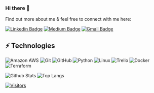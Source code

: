 ### Hi there 👋

<!-- Introduce yourself and give a brief introduction about yourself here.  Also include what tech you're interested in and what you are currently learning -->

Find out more about me & feel free to connect with me here:

<!-- Replace the fields below with the information requested. Remember to remove the encapsulating <> characters. For spaces in names, use %20 (e.g. Broadus%20Palmer) -->

[![Linkedin Badge](https://img.shields.io/badge/-Dylan%20Wood-blue?style=flat-square&logo=Linkedin&logoColor=white&link=https://www.linkedin.com/in/dylanjwood/)](https://www.linkedin.com/in/dylanjwood/)
[![Medium Badge](https://img.shields.io/badge/Dylan%20Wood-12100E?style=flat-square&logo=medium&logoColor=white&link=https://medium.com/@dylanwood360)](https://medium.com/@dylanwood360)
[![Gmail Badge](https://img.shields.io/badge/-dylanwood97@gmail.com-c14438?style=flat-square&logo=Gmail&logoColor=white&link=mailto:dylanwood97@gmail.com)](mailto:dylanwood97@gmail.com)

## ⚡ Technologies

<!-- Check out the Badges folder for more badges -->

![Amazon AWS](https://img.shields.io/badge/Amazon%20AWS-232F3E?style=flat-square&logo=amazon-aws)
![Git](https://img.shields.io/badge/-Git-black?style=flat-square&logo=git)
![GitHub](https://img.shields.io/badge/-GitHub-181717?style=flat-square&logo=github)
![Python](https://img.shields.io/badge/-Python-black?style=flat-square&logo=Python)
![Linux](https://img.shields.io/badge/Linux-FCC624?style=flat-square&logo=linux&logoColor=black)
![Trello](https://img.shields.io/badge/Trello-%23026AA7.svg?style=flat-square&logo=Trello&logoColor=white)
![Docker](https://img.shields.io/badge/docker-%230db7ed.svg?style=for-the-badge&logo=docker&logoColor=white)
![Terraform](https://img.shields.io/badge/terraform-%235835CC.svg?style=for-the-badge&logo=terraform&logoColor=white)

<!-- Replace the fields below with the information requested. Remember to remove the encapsulating <> characters. -->

![Github Stats](https://github-readme-stats.vercel.app/api?username=dwood-97&count_private=true&show_icons=true&include_all_commits=true)
![Top Langs](https://github-readme-stats.vercel.app/api/top-langs/?username=dwood-97&hide=TeX&layout=compact)

[![Visitors](https://api.visitorbadge.io/api/visitors?path=dwood-97%2Fdwood-97&label=VISITORS&countColor=%23263759)](https://visitorbadge.io/status?path=dwood-97%2Fdwood97)
